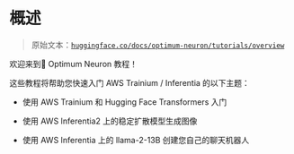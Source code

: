 # 概述

> 原始文本：[`huggingface.co/docs/optimum-neuron/tutorials/overview`](https://huggingface.co/docs/optimum-neuron/tutorials/overview)

欢迎来到🤗 Optimum Neuron 教程！

这些教程将帮助您快速入门 AWS Trainium / Inferentia 的以下主题：

+   使用 AWS Trainium 和 Hugging Face Transformers 入门

+   使用 AWS Inferentia2 上的稳定扩散模型生成图像

+   使用 AWS Inferentia 上的 llama-2-13B 创建您自己的聊天机器人
